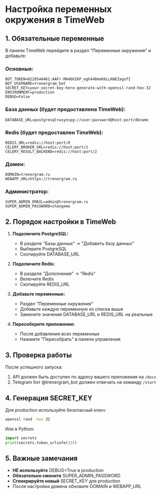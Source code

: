 # Настройка переменных окружения в TimeWeb

## 1. Обязательные переменные

В панели TimeWeb перейдите в раздел "Переменные окружения" и добавьте:

### Основные:
```
BOT_TOKEN=8229544461:AAFr-MA466IKP_egh448meK6LLKWEZagofI
BOT_USERNAME=trenergram_bot
SECRET_KEY=your-secret-key-here-generate-with-openssl-rand-hex-32
ENVIRONMENT=production
DEBUG=False
```

### База данных (будет предоставлена TimeWeb):
```
DATABASE_URL=postgresql+asyncpg://user:password@host:port/dbname
```

### Redis (будет предоставлен TimeWeb):
```
REDIS_URL=redis://host:port/0
CELERY_BROKER_URL=redis://host:port/1
CELERY_RESULT_BACKEND=redis://host:port/2
```

### Домен:
```
DOMAIN=trenergram.ru
WEBAPP_URL=https://trenergram.ru
```

### Администратор:
```
SUPER_ADMIN_EMAIL=admin@trenergram.ru
SUPER_ADMIN_PASSWORD=changeme
```

## 2. Порядок настройки в TimeWeb

1. **Подключите PostgreSQL:**
   - В разделе "Базы данных" → "Добавить базу данных"
   - Выберите PostgreSQL
   - Скопируйте DATABASE_URL

2. **Подключите Redis:**
   - В разделе "Дополнения" → "Redis"
   - Включите Redis
   - Скопируйте REDIS_URL

3. **Добавьте переменные:**
   - Раздел "Переменные окружения"
   - Добавьте каждую переменную из списка выше
   - Замените значения DATABASE_URL и REDIS_URL на реальные

4. **Пересоберите приложение:**
   - После добавления всех переменных
   - Нажмите "Пересобрать" в панели управления

## 3. Проверка работы

После успешного запуска:

1. API должен быть доступен по адресу вашего приложения на `/docs`
2. Telegram бот @trenergram_bot должен отвечать на команду `/start`

## 4. Генерация SECRET_KEY

Для production используйте безопасный ключ:

```bash
openssl rand -hex 32
```

Или в Python:
```python
import secrets
print(secrets.token_urlsafe(32))
```

## 5. Важные замечания

- **НЕ используйте** DEBUG=True в production
- **Обязательно смените** SUPER_ADMIN_PASSWORD
- **Сгенерируйте новый** SECRET_KEY для production
- После настройки домена обновите DOMAIN и WEBAPP_URL